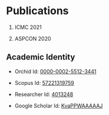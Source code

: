 # Publications

1. ICMC 2021

2. ASPCON 2020

## Academic Identity

* Orchid Id: [0000-0002-5512-3441](https://orcid.org/0000-0002-5512-3441)

* Scopus Id: [57221319759](https://www.scopus.com/authid/detail.uri?authorId=57221319759)

* Researcher Id: [4013248](https://publons.com/researcher/4013248/kiran-purohit/)

* Google Scholar Id: [KvaPPWAAAAAJ](https://scholar.google.com/citations?user=KvaPPWAAAAAJ&hl=en)



